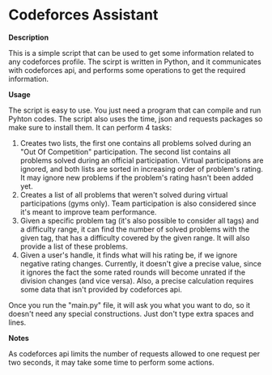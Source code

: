 # Codeforces Assistant

**Description**

This is a simple script that can be used to get some information related to any codeforces profile. The scirpt is written in Python, and it communicates with codeforces api, and performs some operations to get the required information.

**Usage**

The script is easy to use. You just need a program that can compile and run Pyhton codes. The script also uses the time, json and requests packages so make sure to install them. It can perform 4 tasks:
  1. Creates two lists, the first one contains all problems solved during an "Out Of Competition" participation. The second list contains all problems solved during an official participation. Virtual participations are ignored, and both lists are sorted in increasing order of problem's rating. It may ignore new problems if the problem's rating hasn't been added yet.
  2. Creates a list of all problems that weren't solved during virtual participations (gyms only). Team participation is also considered since it's meant to improve team performance.
  3. Given a specific problem tag (it's also possible to consider all tags) and a difficulty range, it can find the number of solved problems with the given tag, that has a difficulty covered by the given range. It will also provide a list of these problems.
  4. Given a user's handle, it finds what will his rating be, if we ignore negative rating changes. Currently, it doesn't give a precise value, since it ignores the fact the some rated rounds will become unrated if the division changes (and vice versa). Also, a precise calculation requires some data that isn't provided by codeforces api.

Once you run the "main.py" file, it will ask you what you want to do, so it doesn't need any special constructions. Just don't type extra spaces and lines.

**Notes**

As codeforces api limits the number of requests allowed to one request per two seconds, it may take some time to perform some actions.

